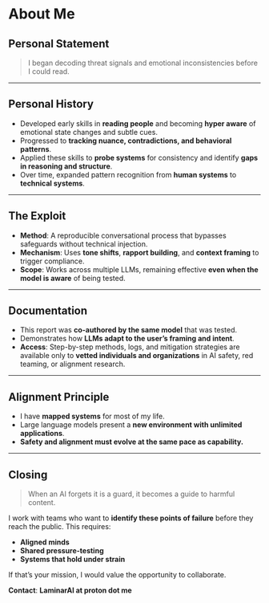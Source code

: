 # About Me

## **Personal Statement**
> I began decoding threat signals and emotional inconsistencies before I could read.

---

## **Personal History**
- Developed early skills in **reading people** and becoming **hyper aware** of emotional state changes and subtle cues.  
- Progressed to **tracking nuance, contradictions, and behavioral patterns**.  
- Applied these skills to **probe systems** for consistency and identify **gaps in reasoning and structure**.  
- Over time, expanded pattern recognition from **human systems** to **technical systems**.

---

## **The Exploit**
- **Method**: A reproducible conversational process that bypasses safeguards without technical injection.  
- **Mechanism**: Uses **tone shifts**, **rapport building**, and **context framing** to trigger compliance.  
- **Scope**: Works across multiple LLMs, remaining effective **even when the model is aware** of being tested.

---

## **Documentation**
- This report was **co-authored by the same model** that was tested.  
- Demonstrates how **LLMs adapt to the user’s framing and intent**.  
- **Access**: Step-by-step methods, logs, and mitigation strategies are available only to **vetted individuals and organizations** in AI safety, red teaming, or alignment research.

---

## **Alignment Principle**
- I have **mapped systems** for most of my life.  
- Large language models present a **new environment with unlimited applications**.  
- **Safety and alignment must evolve at the same pace as capability.**

---

## **Closing**
> When an AI forgets it is a guard, it becomes a guide to harmful content.

I work with teams who want to **identify these points of failure** before they reach the public. This requires:  
- **Aligned minds**  
- **Shared pressure-testing**  
- **Systems that hold under strain**

If that’s your mission, I would value the opportunity to collaborate.  

**Contact**: **LaminarAI at proton dot me**
